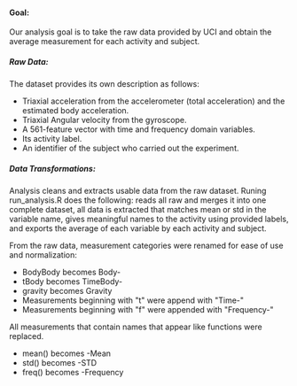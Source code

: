 #### Goal: 
Our analysis goal is to take the raw data provided by UCI and obtain the average measurement for each activity and subject. 

##### Raw Data: 

The dataset provides its own description as follows: 

- Triaxial acceleration from the accelerometer (total acceleration) and the estimated body acceleration.
- Triaxial Angular velocity from the gyroscope.
- A 561-feature vector with time and frequency domain variables.
- Its activity label.
- An identifier of the subject who carried out the experiment.

##### Data Transformations: 

Analysis cleans and extracts usable data from the raw dataset. Runing run_analysis.R does the following: reads all raw and merges it into one complete dataset, all data is extracted that matches mean or std in the variable name, gives meaningful names to the activity using provided labels, and exports the average of each variable by each activity and subject. 

From the raw data, measurement categories were renamed for ease of use and normalization: 

- BodyBody becomes Body-
- tBody becomes TimeBody-
- gravity becomes Gravity
- Measurements beginning with "t" were append with "Time-"
- Measurements beginning with "f" were appended with "Frequency-"

All measurements that contain names that appear like functions were replaced. 

- mean() becomes -Mean
- std() becomes -STD
- freq() becomes -Frequency